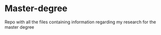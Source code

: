 # Master-degree
Repo with all the files containing information regarding my research for the master degree
